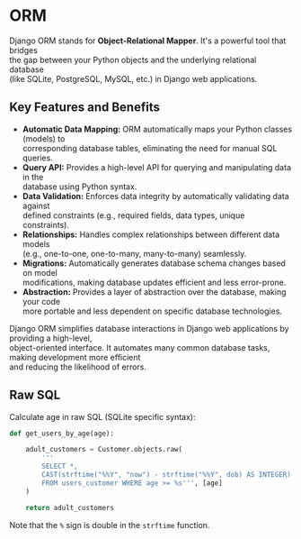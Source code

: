 # ORM

Django ORM stands for **Object-Relational Mapper**. It's a powerful tool that bridges  
the gap between your Python objects and the underlying relational database  
(like SQLite, PostgreSQL, MySQL, etc.) in Django web applications.

## Key Features and Benefits

- **Automatic Data Mapping:** ORM automatically maps your Python classes (models) to  
  corresponding database tables, eliminating the need for manual SQL queries.
- **Query API:** Provides a high-level API for querying and manipulating data in the  
  database using Python syntax.
- **Data Validation:** Enforces data integrity by automatically validating data against  
   defined constraints (e.g., required fields, data types, unique constraints).
- **Relationships:** Handles complex relationships between different data models  
  (e.g., one-to-one, one-to-many, many-to-many) seamlessly.
- **Migrations:** Automatically generates database schema changes based on model  
  modifications, making database updates efficient and less error-prone.
- **Abstraction:** Provides a layer of abstraction over the database, making your code  
  more portable and less dependent on specific database technologies.


Django ORM simplifies database interactions in Django web applications by providing a high-level,  
object-oriented interface. It automates many common database tasks, making development more efficient  
and reducing the likelihood of errors.


## Raw SQL

 Calculate age in raw SQL (SQLite specific syntax):  

```python
def get_users_by_age(age):

    adult_customers = Customer.objects.raw(
        '''
        SELECT *,
        CAST(strftime("%%Y", "now") - strftime("%%Y", dob) AS INTEGER) AS age 
        FROM users_customer WHERE age >= %s''', [age]
    )

    return adult_customers
```

Note that the `%` sign is double in the `strftime` function. 
